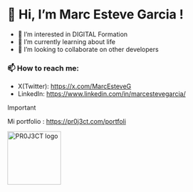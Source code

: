 # 🤟 Hi, I’m Marc Esteve Garcia !
- 👀 I’m interested in DIGITAL Formation
- 🌱 I’m currently learning about life
- 💞️ I’m looking to collaborate on other developers

### 📫 How to reach me:
- X(Twitter): https://x.com/MarcEsteveG
- LinkedIn: https://www.linkedin.com/in/marcestevegarcia/

>[!IMPORTANT]
> Mi portfolio : https://pr0j3ct.com/portfoli

<img width="120" alt="PR0J3CT logo" src="https://pr0j3ct.com/wp-content/uploads/2019/02/PR0J3CT-groc-negre-logo-2022-web-formation-developer-teacher-maintenance.png">
